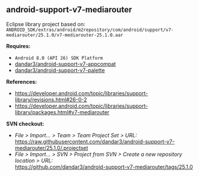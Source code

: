 ## android-support-v7-mediarouter

Eclipse library project based on:<br/>
`ANDROID_SDK/extras/android/m2repository/com/android/support/v7-mediarouter/25.1.0/v7-mediarouter-25.1.0.aar`

**Requires:**
- `Android 8.0 (API 26) SDK Platform`
- [dandar3/android-support-v7-appcompat](https://github.com/dandar3/android-support-v7-appcompat/tree/25.1.0)
- [dandar3/android-support-v7-palette](https://github.com/dandar3/android-support-v7-palette/tree/25.1.0)

**References:**
- https://developer.android.com/topic/libraries/support-library/revisions.html#26-0-2
- https://developer.android.com/topic/libraries/support-library/packages.html#v7-mediarouter

**SVN checkout:**
- _File > Import... > Team > Team Project Set > URL:_<br/>
  https://raw.githubusercontent.com/dandar3/android-support-v7-mediarouter/25.1.0/.projectset
- _File > Import... > SVN > Project from SVN > Create a new repository location > URL:_<br/>
  https://github.com/dandar3/android-support-v7-mediarouter/tags/25.1.0